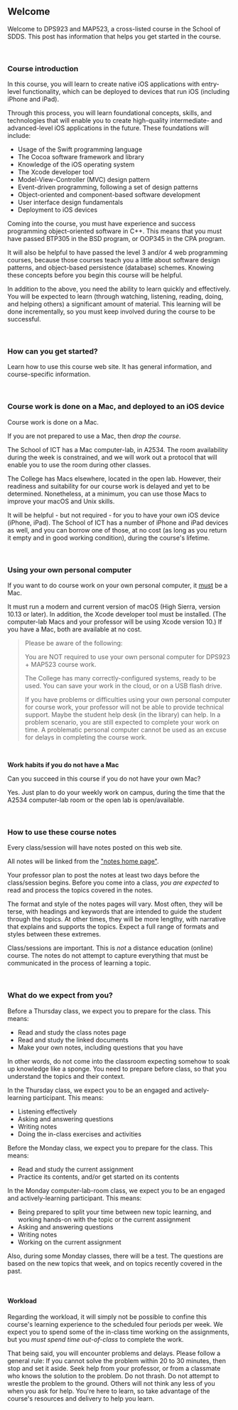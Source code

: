 ## Welcome

Welcome to DPS923 and MAP523, a cross-listed course in the School of SDDS. This post has information that helps you get started in the course.

<br>

### Course introduction

In this course, you will learn to create native iOS applications with entry-level functionality, which can be deployed to devices that run iOS (including iPhone and iPad).

Through this process, you will learn foundational concepts, skills, and technologies that will enable you to create high-quality intermediate- and advanced-level iOS applications in the future. These foundations will include:

* Usage of the Swift programming language
* The Cocoa software framework and library
* Knowledge of the iOS operating system
* The Xcode developer tool
* Model-View-Controller (MVC) design pattern
* Event-driven programming, following a set of design patterns
* Object-oriented and component-based software development
* User interface design fundamentals
* Deployment to iOS devices

Coming into the course, you must have experience and success programming object-oriented software in C++. This means that you must have passed BTP305 in the BSD program, or OOP345 in the CPA program.

It will also be helpful to have passed the level 3 and/or 4 web programming courses, because those courses teach you a little about software design patterns, and object-based persistence (database) schemes. Knowing these concepts before you begin this course will be helpful.

In addition to the above, you need the ability to learn quickly and effectively. You will be expected to learn (through watching, listening, reading, doing, and helping others) a significant amount of material. This learning will be done incrementally, so you must keep involved during the course to be successful.

<br>

### How can you get started?

Learn how to use this course web site. It has general information, and course-specific information.

<br>

### Course work is done on a Mac, and deployed to an iOS device

Course work is done on a Mac.

If you are not prepared to use a Mac, then *drop the course*.

The School of ICT has a Mac computer-lab, in A2534. The room availability during the week is constrained, and we will work out a protocol that will enable you to use the room during other classes.

The College has Macs elsewhere, located in the open lab. However, their readiness and suitability for our course work is delayed and yet to be determined. Nonetheless, at a minimum, you can use those Macs to improve your macOS and Unix skills.

It will be helpful - but not required - for you to have your own iOS device (iPhone, iPad). The School of ICT has a number of iPhone and iPad devices as well, and you can borrow one of those, at no cost (as long as you return it empty and in good working condition), during the course's lifetime.

<br>

### Using your own personal computer

If you want to do course work on your own personal computer, it <span style="text-decoration:underline;">must</span> be a Mac.

It must run a modern and current version of macOS (High Sierra, version 10.13 or later). In addition, the Xcode developer tool must be installed. (The computer-lab Macs and your professor will be using Xcode version 10.) If you have a Mac, both are available at no cost.

> Please be aware of the following:
> 
> You are NOT required to use your own personal computer for DPS923 + MAP523 course work.
> 
> The College has many correctly-configured systems, ready to be used. You can save your work in the cloud, or on a USB flash drive.
> 
> If you have problems or difficulties using your own personal computer for course work, your professor will not be able to provide technical support. Maybe the student help desk (in the library) can help. In a problem scenario, you are still expected to complete your work on time. A problematic personal computer cannot be used as an excuse for delays in completing the course work.

<br>

**Work habits if you do not have a Mac**

Can you succeed in this course if you do not have your own Mac?

Yes. Just plan to do your weekly work on campus, during the time that the A2534 computer-lab room or the open lab is open/available.

<br>

### How to use these course notes

Every class/session will have notes posted on this web site.

All notes will be linked from the ["notes home page"](notes/).

Your professor plan to post the notes at least two days before the class/session begins. Before you come into a class, _you are expected_ to read and process the topics covered in the notes.

The format and style of the notes pages will vary. Most often, they will be terse, with headings and keywords that are intended to guide the student through the topics. At other times, they will be more lengthy, with narrative that explains and supports the topics. Expect a full range of formats and styles between these extremes.

Class/sessions are important. This is _not_ a distance education (online) course. The notes do not attempt to capture everything that must be communicated in the process of learning a topic.

<br>

### What do we expect from you?

Before a Thursday class, we expect you to prepare for the class. This means:

* Read and study the class notes page
* Read and study the linked documents
* Make your own notes, including questions that you have

In other words, do not come into the classroom expecting somehow to soak up knowledge like a sponge. You need to prepare before class, so that you understand the topics and their context.

In the Thursday class, we expect you to be an engaged and actively-learning participant. This means:

* Listening effectively
* Asking and answering questions
* Writing notes
* Doing the in-class exercises and activities

Before the Monday class, we expect you to prepare for the class. This means:

* Read and study the current assignment
* Practice its contents, and/or get started on its contents

In the Monday computer-lab-room class, we expect you to be an engaged and actively-learning participant. This means:

* Being prepared to split your time between new topic learning, and working hands-on with the topic or the current assignment
* Asking and answering questions
* Writing notes
* Working on the current assignment

Also, during some Monday classes, there will be a test. The questions are based on the new topics that week, and on topics recently covered in the past.

<br>

#### Workload

Regarding the workload, it will simply not be possible to confine this course's learning experience to the scheduled four periods per week. We expect you to spend some of the in-class time working on the assignments, but you _must spend time out-of-class_ to complete the work.

That being said, you will encounter problems and delays. Please follow a general rule: If you cannot solve the problem within 20 to 30 minutes, then stop and set it aside. Seek help from your professor, or from a classmate who knows the solution to the problem. Do not thrash. Do not attempt to wrestle the problem to the ground. Others will not think any less of you when you ask for help. You're here to learn, so take advantage of the course's resources and delivery to help you learn.

<br>
